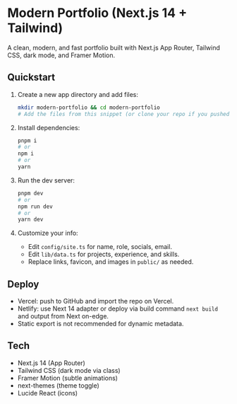 # Modern Portfolio (Next.js 14 + Tailwind)

A clean, modern, and fast portfolio built with Next.js App Router, Tailwind CSS, dark mode, and Framer Motion.

## Quickstart

1. Create a new app directory and add files:
   ```bash
   mkdir modern-portfolio && cd modern-portfolio
   # Add the files from this snippet (or clone your repo if you pushed it)
   ```

2. Install dependencies:
   ```bash
   pnpm i
   # or
   npm i
   # or
   yarn
   ```

3. Run the dev server:
   ```bash
   pnpm dev
   # or
   npm run dev
   # or
   yarn dev
   ```

4. Customize your info:
   - Edit `config/site.ts` for name, role, socials, email.
   - Edit `lib/data.ts` for projects, experience, and skills.
   - Replace links, favicon, and images in `public/` as needed.

## Deploy

- Vercel: push to GitHub and import the repo on Vercel.
- Netlify: use Next 14 adapter or deploy via build command `next build` and output from Next on-edge.
- Static export is not recommended for dynamic metadata.

## Tech

- Next.js 14 (App Router)
- Tailwind CSS (dark mode via class)
- Framer Motion (subtle animations)
- next-themes (theme toggle)
- Lucide React (icons)